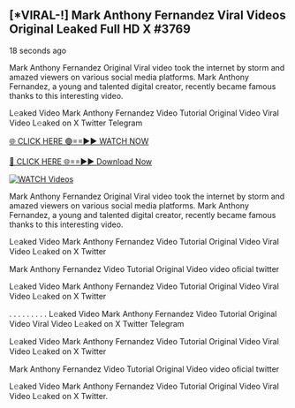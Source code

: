 ## [*VIRAL-!] Mark Anthony Fernandez Viral Videos Original Leaked Full HD X #3769

18 seconds ago

Mark Anthony Fernandez Original Viral video took the internet by storm and amazed viewers on various social media platforms. Mark Anthony Fernandez, a young and talented digital creator, recently became famous thanks to this interesting video.

L𝚎aked Video Mark Anthony Fernandez Video Tutorial Original Video Viral Video L𝚎aked on X Twitter Telegram

[🌐 CLICK HERE 🟢==►► WATCH NOW](https://russelviper69.blogspot.com/p/leaked-video.html)

[🔴 CLICK HERE 🌐==►► Download Now](https://russelviper69.blogspot.com/p/leaked-video.html)

[![WATCH Videos](https://i.imgur.com/dJHk4Zq.gif)](https://russelviper69.blogspot.com/p/leaked-video.html)

Mark Anthony Fernandez Original Viral video took the internet by storm and amazed viewers on various social media platforms. Mark Anthony Fernandez, a young and talented digital creator, recently became famous thanks to this interesting video.

L𝚎aked Video Mark Anthony Fernandez Video Tutorial Original Video Viral Video L𝚎aked on X Twitter

Mark Anthony Fernandez Video Tutorial Original Video video oficial twitter

L𝚎aked Video Mark Anthony Fernandez Video Tutorial Original Video Viral Video L𝚎aked on X Twitter

. . . . . . . . . L𝚎aked Video Mark Anthony Fernandez Video Tutorial Original Video Viral Video L𝚎aked on X Twitter Telegram

L𝚎aked Video Mark Anthony Fernandez Video Tutorial Original Video Viral Video L𝚎aked on X Twitter

Mark Anthony Fernandez Video Tutorial Original Video video oficial twitter

L𝚎aked Video Mark Anthony Fernandez Video Tutorial Original Video Viral Video L𝚎aked on X Twitter.